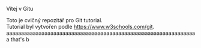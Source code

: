  Vítej v Gitu

Toto je cvičný repozitář pro Git tutorial.</br>
Tutorial byl vytvořen podle https://www.w3schools.com/git.
aaaaaaaaaaaaaaaaaaaaaaaaaaaaaaaaaaaaaaaaaaaaaaaaaaaaaaaaaaaaaaaaa
that's b
